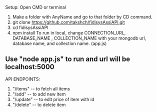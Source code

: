Setup:
Open CMD or terminal
1. Make a folder with AnyName and go to that folder by CD command.
2. git clone https://github.com/takshch/fidisysAssiAPI.git
3. cd fidisysAssiAPI
4. npm install
To run in local, change CONNECTION_URL, DATABASE_NAME , COLLECTION_NAME with your mongodb url, database name, and collection name. (app.js)

Use "node app.js" to run and url will be localhost:5000
-------------------------------------------------------------------------
API ENDPOINTS:

1. "/items" -- to fetch all items
2. "/add" -- to add new item
3. "/update" -- to edit price of item with id
4. "/delete" -- to delete item
